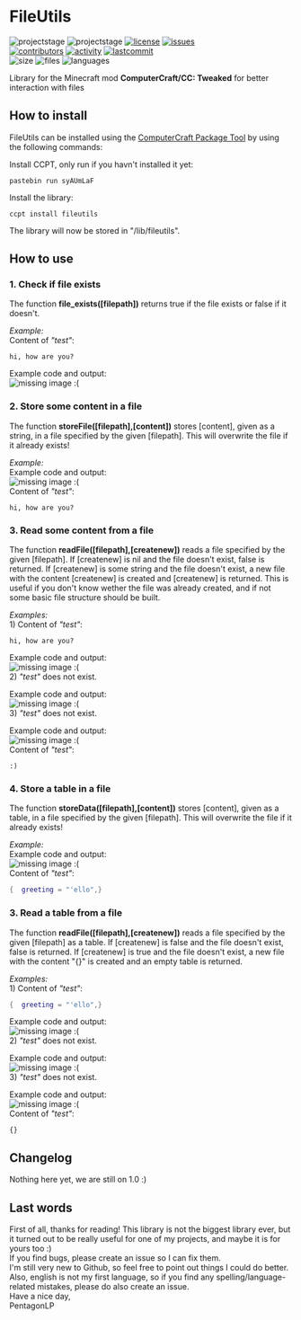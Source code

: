 # FileUtils
![projectstage](https://img.shields.io/badge/project%20stage-alpha-yellow)
![projectstage](https://img.shields.io/badge/version-1.0-yellow)
[![license](https://img.shields.io/github/license/computercraft-package-tool/fileutils)](https://github.com/computercraft-package-tool/fileutils/blob/main/LICENSE)
[![issues](https://img.shields.io/github/issues/computercraft-package-tool/fileutils)](https://github.com/computercraft-package-tool/fileutils/issues)<br>
[![contributors](https://img.shields.io/github/contributors/computercraft-package-tool/fileutils)](https://github.com/computercraft-package-tool/fileutils/graphs/contributors)
[![activity](https://img.shields.io/github/commit-activity/m/computercraft-package-tool/fileutils)](https://github.com/computercraft-package-tool/fileutils/commits/main)
[![lastcommit](https://img.shields.io/github/last-commit/computercraft-package-tool/fileutils)](https://github.com/computercraft-package-tool/fileutils/commits/main)<br>
![size](https://img.shields.io/github/languages/code-size/Pentagcomputercraft-package-toolonLP/fileutils)
![files](https://img.shields.io/github/directory-file-count/computercraft-package-tool/fileutils)
![languages](https://img.shields.io/github/languages/count/computercraft-package-tool/fileutils)<br>

Library for the Minecraft mod **ComputerCraft/CC: Tweaked** for better interaction with files  

## How to install 
FileUtils can be installed using the [ComputerCraft Package Tool](https://github.com/computercraft-package-tool/ccpt) by using the following commands:

Install CCPT, only run if you havn't installed it yet:
```
pastebin run syAUmLaF
```
Install the library:
```
ccpt install fileutils
```
The library will now be stored in "/lib/fileutils".

## How to use

### **1. Check if file exists**  
The function **file_exists([filepath])** returns true if the file exists or false if it doesn't.

*Example:*  
Content of *"test"*:
```
hi, how are you?
```
Example code and output:
<br><img
    alt="missing image :("
    src="https://raw.githubusercontent.com/computercraft-package-tool/fileutils/main/img/file_exists.png"
/><br>  

### **2. Store some content in a file**  
The function **storeFile([filepath],[content])** stores [content], given as a string, in a file specified by the given [filepath]. This will overwrite the file if it already exists!

*Example:*  
Example code and output:
<br><img
    alt="missing image :("
    src="https://raw.githubusercontent.com/computercraft-package-tool/fileutils/main/img/storeFile.png"
/><br> 
Content of *"test"*:
```
hi, how are you?
```

### **3. Read some content from a file**  
The function **readFile([filepath],[createnew])** reads a file specified by the given [filepath]. If [createnew] is nil and the file doesn't exist, false is returned. If [createnew] is some string and the file doesn't exist, a new file with the content [createnew] is created and [createnew] is returned. This is useful if you don't know wether the file was already created, and if not some basic file structure should be built.

*Examples:*<br>1) Content of *"test"*:
```
hi, how are you?
```
Example code and output:
<br><img
    alt="missing image :("
    src="https://raw.githubusercontent.com/computercraft-package-tool/fileutils/main/img/readFileFalseExists.png"
/><br> 
2) *"test"* does not exist.

Example code and output:
<br><img
    alt="missing image :("
    src="https://raw.githubusercontent.com/computercraft-package-tool/fileutils/main/img/readFileFalseMissing.png"
/><br> 
3) *"test"* does not exist.

Example code and output:
<br><img
    alt="missing image :("
    src="https://raw.githubusercontent.com/computercraft-package-tool/fileutils/main/img/readFileTrueMissing.png"
/><br> 
Content of *"test"*:
```
:)
```

### **4. Store a table in a file**  
The function **storeData([filepath],[content])** stores [content], given as a table, in a file specified by the given [filepath]. This will overwrite the file if it already exists!

*Example:*  
Example code and output:
<br><img
    alt="missing image :("
    src="https://raw.githubusercontent.com/computercraft-package-tool/fileutils/main/img/storeData.png"
/><br> 
Content of *"test"*:
```lua
{  greeting = "'ello",}
```
### **3. Read a table from a file**  
The function **readFile([filepath],[createnew])** reads a file specified by the given [filepath] as a table. If [createnew] is false and the file doesn't exist, false is returned. If [createnew] is true and the file doesn't exist, a new file with the content "{}" is created and an empty table is returned.

*Examples:*<br>1) Content of *"test"*:
```lua
{  greeting = "'ello",}
```
Example code and output:
<br><img
    alt="missing image :("
    src="https://raw.githubusercontent.com/computercraft-package-tool/fileutils/main/img/readDataFalseExists.png"
/><br> 
2) *"test"* does not exist.

Example code and output:
<br><img
    alt="missing image :("
    src="https://raw.githubusercontent.com/computercraft-package-tool/fileutils/main/img/readDataFalseMissing.png"
/><br> 
3) *"test"* does not exist.

Example code and output:
<br><img
    alt="missing image :("
    src="https://raw.githubusercontent.com/computercraft-package-tool/fileutils/main/img/readDataTrueMissing.png"
/><br> 
Content of *"test"*:
```
{}
```

## Changelog
Nothing here yet, we are still on 1.0 :)

## Last words
First of all, thanks for reading! This library is not the biggest library ever, but it turned out to be really useful for one of my projects, and maybe it is for yours too :)  
If you find bugs, please create an issue so I can fix them.  
I'm still very new to Github, so feel free to point out things I could do better. Also, english is not my first language, so if you find any spelling/language-related mistakes, please do also create an issue.  
Have a nice day,  
PentagonLP
